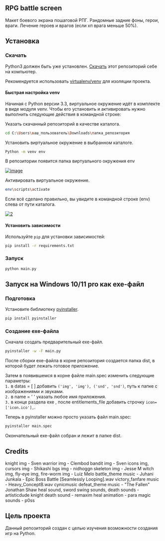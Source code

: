 ## RPG battle screen

Макет боевого экрана пошаговой РПГ. Рандомные задние фоны, герои, враги.
Лечение героев и врагов (если хп врага меньше 50%).

## Установка

### Скачать

Python3 должен быть уже установлен.
[Скачать](https://github.com/Araime/rpg-battle-screen/archive/master.zip) этот 
репозиторий себе на компьютер.

Рекомендуется использовать [virtualenv/venv](https://docs.python.org/3/library/venv.html)
для изоляции проекта.

#### Быстрая настройка venv

Начиная с Python версии 3.3, виртуальное окружение идёт в комплекте в виде модуля
venv. Чтобы его установить и активировать нужно выполнить следующие действия в
командной строке:  

Указать скачанный репозиторий в качестве каталога.
```sh
cd C:\Users\ваш_пользователь\Downloads\папка_репозитория
```
Установить виртуальное окружение в выбранном каталоге.
```sh
Python -m venv env
```
В репозитории появится папка виртуального окружения env  

<a href="https://imgbb.com/"><img src="https://i.ibb.co/Hn4C6PD/image.png" alt="image" border="0"></a>

Активировать виртуальное окружение.
```sh
env\scripts\activate
```
Если всё сделано правильно, вы увидите в командной строке (env) слева от пути 
каталога.  

<a href="https://imgbb.com/"><img src="https://i.ibb.co/MZ72r22/2.png" alt="2" border="0"></a>

#### Установить зависимости

Используйте `pip` для установки 
зависимостей:

```sh
pip install -r requirements.txt
```

### Запуск

```sh
python main.py
```

## Запуск на Windows 10/11 pro как exe-файл

### Подготовка

Установите библиотеку [pyinstaller](https://pypi.org/project/pyinstaller/).

```sh
pip install pyinstaller
```

### Создание exe-файла

Сначала создать предварительный exe-файл.

```sh
pyinstaller -w -F main.py
```

После сборки exe-файла в корне репозитория создается папка dist, в которой будет
лежать готовое приложение.

Затем в появившемся в корне файле main.spec изменить следующие параметры:  
`1.` в datas = [ ] добавить `('img', 'img'), ('snd', 'snd')`, путь к папке с 
изображениями и звуками.  
`2.` в name = ' ' указать любое имя приложения.  
`3.` в конце раздела exe , после entitlements_file добавить строчку
`icon=['icon.ico'],`.

Теперь в pyinstaller можно просто указать файл main.spec:

```sh
pyinstaller main.spec
```
Окончательный exe-файл собран и лежит в папке dist.

## Credits

knight img - Sven
warrior img - Clembod
bandit img - Sven
icons img, cursors img - Shikashi
bgs img - nidhoggn
skeleton img - Jesse M
witch img, fly-eye img, fire-worm img - Luiz Melo
battle_theme music - Juhani Junkala - Epic Boss Battle [Seamlessly Looping].wav
victory_fanfare music - Heavy_ConceptB.wav cynicmusic
defeat_theme music - "The Fallen" Jonathan Shaw
heal sound, sword swing sounds, death sounds - artisticdude
knight death sound - remaxim
heal animation - para
magic sounds - p0ss

## Цель проекта

Данный репозиторий создан с целью изучения возможности создания игр
на Python.
